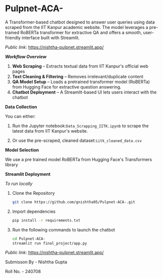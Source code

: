 # Pulpnet-ACA-
A Transformer-based chatbot designed to answer user queries using data scraped from the IIT Kanpur academic website. The model leverages a pre-trained RoBERTa transformer for extractive QA and offers a smooth, user-friendly interface built with Streamlit.

*Public link*: https://nishtha-pulpnet.streamlit.app/

***Workflow Overview***
1. **Web Scraping** – Extracts textual data from IIT Kanpur's official web pages      
2. **Text Cleaning & Filtering** – Removes irrelevant/duplicate content   
3. **QA Model Setup** – Loads a pretrained transformer model (RoBERTa) from Hugging Face for extractive question answering.
4. **Chatbot Deployment** – A Streamlit-based UI lets users interact with the chatbot

**Data Collection**

You can either:
1. Run the Jupyter notebook:```Data_Scrapping_IITK.ipynb``` to scrape the latest data from IIT Kanpur's website.

2. Or use the pre-scraped, cleaned dataset:```iitk_cleaned_data.csv```


**Model Selection**

We use a pre trained model RoBERTa from Hugging Face's Transformers library 

**Streamlit Deployment**

*To run locally*

 1. Clone the Repository
   
    ```bash
    git clone https://github.com/gnishtha05/Pulpnet-ACA-.git
    ```
 2. Import dependencies
      
    ```bash
    pip install -r requirements.txt
    ```
 3. Run the following commands to launch the chatbot
      
    ```bash
    cd Pulpnet-ACA-
    streamlit run final_project/app.py
    ```

*Public link*: https://nishtha-pulpnet.streamlit.app/






Submisson By - Nishtha Gupta

Roll No. - 240708

